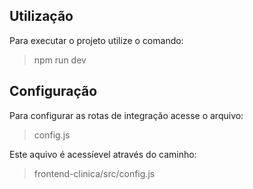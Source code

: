 ## Utilização
Para executar o projeto utilize o comando:
>npm run dev
## Configuração
Para configurar as rotas de integração acesse o arquivo:
>config.js

Este aquivo é acessíevel através do caminho:
>frontend-clinica/src/config.js


